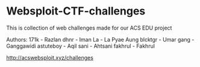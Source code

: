 # Websploit-CTF-challenges
This is collection of web challenges made for our ACS EDU project

Authors:
171k - Razlan
dhnr - Iman
La - La Pyae Aung
blcktgr - Umar
gang - Ganggawidi
astuteboy - Aqil
sani - Ahtsani
fakhrul - Fakhrul

http://acswebsploit.xyz/challenges
